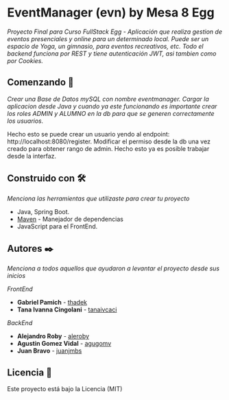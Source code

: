# EventManager (evn) by Mesa 8 Egg

_Proyecto Final para Curso FullStack Egg - Aplicación que realiza gestion de eventos presenciales y online para un determinado local. 
Puede ser un espacio de Yoga, un gimnasio, para eventos recreativos, etc.
Todo el backend funciona por REST y tiene autenticación JWT, asi tambien como por Cookies._

## Comenzando 🚀

_Crear una Base de Datos mySQL con nombre eventmanager. Cargar la aplicacion desde Java y cuando ya este funcionando es importante crear los roles ADMIN y ALUMNO en la db para que se generen correctamente los usuarios._

Hecho esto se puede crear un usuario yendo al endpoint: http://localhost:8080/register.
Modificar el permiso desde la db una vez creado para obtener rango de admin. Hecho esto ya es posible trabajar desde la interfaz.


## Construido con 🛠️

_Menciona las herramientas que utilizaste para crear tu proyecto_

* Java, Spring Boot.
* [Maven](https://maven.apache.org/) - Manejador de dependencias
* JavaScript para el FrontEnd.





## Autores ✒️

_Menciona a todos aquellos que ayudaron a levantar el proyecto desde sus inicios_

*FrontEnd*
* **Gabriel Pamich** - [thadek](https://github.com/thadek)
* **Tana Ivanna Cingolani**  - [tanaivcaci](https://github.com/tanaivcaci)

*BackEnd*
* **Alejandro Roby** - [aleroby](https://github.com/aleroby)
* **Agustin Gomez Vidal** - [agugomv](https://github.com/agugomv)
* **Juan Bravo** - [juanjmbs](https://github.com/juanjmbs)

## Licencia 📄

Este proyecto está bajo la Licencia (MIT)


